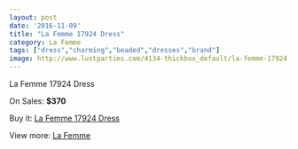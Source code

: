 ```yaml
---
layout: post
date: '2016-11-09'
title: "La Femme 17924 Dress"
category: La Femme
tags: ["dress","charming","beaded","dresses","brand"]
image: http://www.lustparties.com/4134-thickbox_default/la-femme-17924-dress.jpg
---
```

La Femme 17924 Dress

On Sales: **$370**
<a href="https://www.lustparties.com/en/la-femme/1371-la-femme-17924-dress.html"><amp-img layout="responsive" width="600" height="600" src="//www.lustparties.com/4134-thickbox_default/la-femme-17924-dress.jpg" alt="La Femme 17924 Dress 0" /></a>
<a href="https://www.lustparties.com/en/la-femme/1371-la-femme-17924-dress.html"><amp-img layout="responsive" width="600" height="600" src="//www.lustparties.com/4135-thickbox_default/la-femme-17924-dress.jpg" alt="La Femme 17924 Dress 1" /></a>

Buy it: [La Femme 17924 Dress](https://www.lustparties.com/en/la-femme/1371-la-femme-17924-dress.html "La Femme 17924 Dress")

View more: [La Femme](https://www.lustparties.com/en/4-la-femme "La Femme")